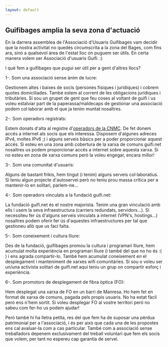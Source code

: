 ```yaml
---
layout: default
---
```

## Guifibages amplia la seva zona d'actuació

En la darrera assemblea de l'Associació d'Usuaris Guifibages vam decidir que la nostra activitat no quedés circumscrita a la zona del Bages, com fins ara, sinó a qualsevol àrea de l'estat lloc on puguem ser útils. En certa manera volem ser Associació d'usuaris Guifi. :)

I què fem a guifibages que pugui ser útil per a gent d'altres llocs?

1-. Som una associació sense ànim de lucre:

Gestionem altes i baixes de socis (persones físiques i jurídiques) i cobrem quotes domiciliades. També estem al corrent de les obligacions jurídiques i tributàries. Si sou un grupet de gent que feu coses al voltant de guifi i us voleu estalviar part de la paperassa/maldecaps de gestionar una associació podem col·laborar amb el que ja tenim muntat nosaltres.
    
2-. Som operadors registrats:

Estem donats d'alta al registre d'[operadors de la CNMC](https://numeracionyoperadores.cnmc.es/operadores/G-65589004?p=operadores). De fet donem accés a internet als socis que els interessa. Disposem d'algunes adreces IPv4, moltes IPv6 ;) i alguns serveis bàsics per a poder proporcionar aquest accés. Si esteu en una zona amb cobertura de la xarxa de comuns guifi.net nosaltres us podem proporcionar accés a internet sobre aquesta xarxa. Si no esteu en zona de xarxa comuns però la voleu engegar, encara millor!
    
3-. Som una comunitat d'usuaris:

Alguns de bastant frikis, hem tingut (i tenim) alguns serveis col·laboratius. Si teniu algun projecte d'autoservei però no teniu prou massa crítica per a mantenir-lo en solitari, parlem-ne...
    
4-. Som operadors vinculats a la fundació guifi.net:

La fundació guifi.net és el nostre majorista. Tenim una gran vinculació amb ells i usem la seva infraestructura (carriers redundats, servidors...). Si necessiteu fer ús d'alguns serveis vinculats a internet (VPN's, hostings...) nosaltres podem oferir fer ús d'aquestes infraestructures per tal que gestioneu allò que us faci falta.
    
5-. Som coneixement i cultura lliure:

Des de la fundació, guifibages promou la cultura i programari lliure, hem acumulat molta experiència en programari lliure (i també del que no ho és :( ) i ens agrada compartir-lo. També hem acumulat coneixement en el desplegament i manteniment de xarxes wifi comunitàries. Si sou o voleu ser un/una activista solitari de guifi.net aquí teniu un grup on compartir esforç i experiència.
    
6-. Som promotors de desplegament de fibra òptica (FO):

Hem desplegat una xarxa de FO en un barri de Manresa. Ho hem fet en format de xarxa de comuns, pagada pels propis usuaris. No ha estat fàcil però ens n'hem sortit. Si voleu desplegar FO al vostre territori però no sabeu com fer-ho us podem ajudar!
    
Però també hi ha lletra petita, res del que fem ha de suposar una pèrdua patrimonial per a l'associació, i és per això que cada una de les propostes ens cal avaluar-la com a cas particular. També com a associació sense treballadors depenem exclusivament del treball voluntari que fem els socis que volem, per tant no espereu cap garantia de servei.
